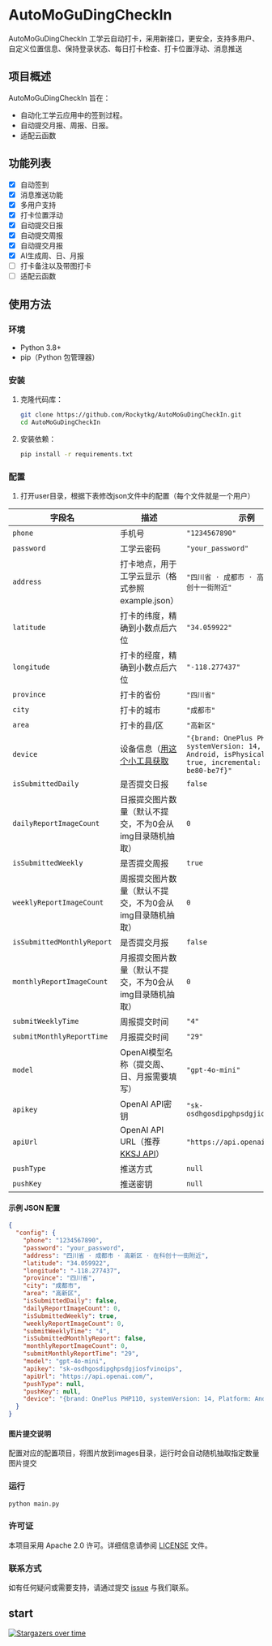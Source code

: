# AutoMoGuDingCheckIn

AutoMoGuDingCheckIn 工学云自动打卡，采用新接口，更安全，支持多用户、自定义位置信息、保持登录状态、每日打卡检查、打卡位置浮动、消息推送

## 项目概述

AutoMoGuDingCheckIn 旨在：

- 自动化工学云应用中的签到过程。
- 自动提交月报、周报、日报。
- 适配云函数

## 功能列表

- [x] 自动签到
- [x] 消息推送功能
- [x] 多用户支持
- [x] 打卡位置浮动
- [x] 自动提交日报
- [x] 自动提交周报
- [x] 自动提交月报
- [x] AI生成周、日、月报
- [ ] 打卡备注以及带图打卡
- [ ] 适配云函数

## 使用方法

### 环境

- Python 3.8+
- pip（Python 包管理器）

### 安装

1. 克隆代码库：
    ```bash
    git clone https://github.com/Rockytkg/AutoMoGuDingCheckIn.git
    cd AutoMoGuDingCheckIn
    ```

2. 安装依赖：
    ```bash
    pip install -r requirements.txt
    ```

### 配置

1. 打开user目录，根据下表修改json文件中的配置（每个文件就是一个用户）

| 字段名                        | 描述                                                                   | 示例                                                                                                                          |
|----------------------------|----------------------------------------------------------------------|-----------------------------------------------------------------------------------------------------------------------------|
| `phone`                    | 手机号                                                                  | `"1234567890"`                                                                                                              |
| `password`                 | 工学云密码                                                                | `"your_password"`                                                                                                           |
| `address`                  | 打卡地点，用于工学云显示（格式参照example.json）                                       | `"四川省 · 成都市 · 高新区 · 在科创十一街附近"`                                                                                              |
| `latitude`                 | 打卡的纬度，精确到小数点后六位                                                      | `"34.059922"`                                                                                                               |
| `longitude`                | 打卡的经度，精确到小数点后六位                                                      | `"-118.277437"`                                                                                                             |
| `province`                 | 打卡的省份                                                                | `"四川省"`                                                                                                                     |
| `city`                     | 打卡的城市                                                                | `"成都市"`                                                                                                                     |
| `area`                     | 打卡的县/区                                                               | `"高新区"`                                                                                                                     |
| `device`                   | 设备信息（[用这个小工具获取](https://www.123pan.com/s/rlqcVv-bQOPH.html)          | `"{brand: OnePlus PHP110, systemVersion: 14, Platform: Android, isPhysicalDevice: true, incremental: T.18b885b-be80-be7f}"` |
| `isSubmittedDaily`         | 是否提交日报                                                               | `false`                                                                                                                     |
| `dailyReportImageCount`    | 日报提交图片数量（默认不提交，不为0会从img目录随机抽取）                                       | `0`                                                                                                                         |
| `isSubmittedWeekly`        | 是否提交周报                                                               | `true`                                                                                                                      |
| `weeklyReportImageCount`   | 周报提交图片数量（默认不提交，不为0会从img目录随机抽取）                                       | `0`                                                                                                                         |
| `isSubmittedMonthlyReport` | 是否提交月报                                                               | `false`                                                                                                                     |
| `monthlyReportImageCount`  | 月报提交图片数量（默认不提交，不为0会从img目录随机抽取）                                       | `0`                                                                                                                         |
| `submitWeeklyTime`         | 周报提交时间                                                               | `"4"`                                                                                                                       |
| `submitMonthlyReportTime`  | 月报提交时间                                                               | `"29"`                                                                                                                      |
| `model`                    | OpenAI模型名称（提交周、日、月报需要填写）                                             | `"gpt-4o-mini"`                                                                                                             |
| `apikey`                   | OpenAI API密钥                                                         | `"sk-osdhgosdipghpsdgjiosfvinoips"`                                                                                         |
| `apiUrl`                   | OpenAI API URL（推荐[KKSJ API](https://api.kksj.org/register?aff=1kzT)） | `"https://api.openai.com/"`                                                                                                 |
| `pushType`                 | 推送方式                                                                 | `null`                                                                                                                      |
| `pushKey`                  | 推送密钥                                                                 | `null`                                                                                                                      |

#### 示例 JSON 配置

```json
{
  "config": {
    "phone": "1234567890",
    "password": "your_password",
    "address": "四川省 · 成都市 · 高新区 · 在科创十一街附近",
    "latitude": "34.059922",
    "longitude": "-118.277437",
    "province": "四川省",
    "city": "成都市",
    "area": "高新区",
    "isSubmittedDaily": false,
    "dailyReportImageCount": 0,
    "isSubmittedWeekly": true,
    "weeklyReportImageCount": 0,
    "submitWeeklyTime": "4",
    "isSubmittedMonthlyReport": false,
    "monthlyReportImageCount": 0,
    "submitMonthlyReportTime": "29",
    "model": "gpt-4o-mini",
    "apikey": "sk-osdhgosdipghpsdgjiosfvinoips",
    "apiUrl": "https://api.openai.com/",
    "pushType": null,
    "pushKey": null,
    "device": "{brand: OnePlus PHP110, systemVersion: 14, Platform: Android, isPhysicalDevice: true, incremental: T.18b885b-be80-be7f}"
  }
}
```

#### 图片提交说明

配置对应的配置项目，将图片放到images目录，运行时会自动随机抽取指定数量图片提交

### 运行

```bash
python main.py
```

### 许可证

本项目采用 Apache 2.0 许可。详细信息请参阅 [LICENSE](https://github.com/Rockytkg/AutoMoGuDingCheckIn/blob/main/LICENSE)
文件。

### 联系方式

如有任何疑问或需要支持，请通过提交 [issue](https://github.com/Rockytkg/AutoMoGuDingCheckIn/issues) 与我们联系。

## start

[![Stargazers over time](https://starchart.cc/Rockytkg/AutoMoGuDingCheckIn)](https://starchart.cc/Rockytkg/AutoMoGuDingCheckIn)